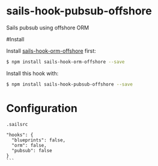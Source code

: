 # sails-hook-pubsub-offshore
Sails pubsub using offshore ORM

#Install

Install [sails-hook-orm-offshore](https://github.com/Atlantis-Software/sails-hook-orm-offshore) first:
```sh
$ npm install sails-hook-orm-offshore --save
```

Install this hook with:

```sh
$ npm install sails-hook-pubsub-offshore --save
```

# Configuration

`.sailsrc`
````
"hooks": {
  "blueprints": false,
  "orm": false,
  "pubsub": false
}
```
